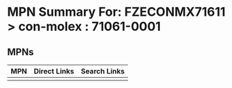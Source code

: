 



# MPN Summary For: FZECONMX71611 > con-molex : 71061-0001

## MPNs
  

|MPN|Direct Links|Search Links|
| :--- | :--- | :--- |
||||
